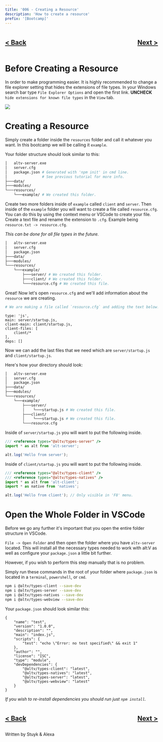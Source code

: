 ```yaml
---
title: '006 - Creating a Resource'
description: 'How to create a resource'
prefix: '[Bootcamp]'
---
```


<div style="text-align: right">
    <div style="display: flex; justify-content: space-between;">
        <a href="./005.md">
            <h2>< Back</h2>
        </a>
        <a href="./007.md">
            <h2>Next ></h2>
        </a>
    </div>
</div>

# Before Creating a Resource

In order to make programming easier. It is highly recommended to change a file explorer setting that hides the extensions of file types. In your Windows search bar type `File Explorer Options` and open the first link. **UNCHECK** `hide extensions for known file types` in the `View` tab.

![](https://i.imgur.com/fd22Lf9.png)

# Creating a Resource

Simply create a folder inside the `resources` folder and call it whatever you want. In this bootcamp we will be calling it `example`.

Your folder structure should look similar to this:

```sh
│   altv-server.exe
│   server.cfg
│   package.json # Generated with 'npm init' in cmd line.
│                # See previous tutorial for more info.
├───data/
├───modules/
└───resources/
    └───example/ # We created this folder.
```

Create two more folders inside of `example` called `client` and `server`. Then inside of the `example` folder you will want to create a file called `resource.cfg`. You can do this by using the context menu or VSCode to create your file. Create a text file and rename the extension to `.cfg`. Example being `resource.txt -> resource.cfg`.

_This can be done for all file types in the future._

```sh
│   altv-server.exe
│   server.cfg
│   package.json
├───data/
├───modules/
└───resources/
    └───example/
        ├───server/ # We created this folder.
        ├───client/ # We created this folder.
        └───resource.cfg # We created this file.
```

Great! Now let's open `resource.cfg` and we'll add information about the `resource` we are creating.

```sh
# We are making a file called `resource.cfg` and adding the text below.
```

```
type: 'js',
main: server/startup.js,
client-main: client/startup.js,
client-files: [
	client/*
],
deps: []
```

Now we can add the last files that we need which are `server/startup.js` and `client/startup.js`.

Here's how your directory should look:

```sh
│   altv-server.exe
│   server.cfg
│   package.json
├───data/
├───modules/
└───resources/
    └───example/
        ├───server/
        │    └───startup.js # We created this file.
        ├───client/
        │    └───startup.js # We created this file.
        └───resource.cfg
```

Inside of `server/startup.js` you will want to put the following inside.

```js
/// <reference types="@altv/types-server" />
import * as alt from 'alt-server';

alt.log('Hello from server');
```

Inside of `client/startup.js` you will want to put the following inside.

```js
/// <reference types="@altv/types-client" />
/// <reference types="@altv/types-natives" />
import * as alt from 'alt-client';
import * as native from 'natives';

alt.log('Hello from client'); // Only visible in 'F8' menu.
```

# Open the Whole Folder in VSCode

Before we go any further it's important that you open the entire folder structure in VSCode.

`File -> Open Folder` and then open the folder where you have `altv-server` located. This will install all the necessary types needed to work with alt:V as well as configure your `package.json` a little bit further.

However, if you wish to perform this step manually that is no problem.

Simply run these commands in the root of your folder where `package.json` is located in a `terminal`, `powershell`, or `cmd`.

```sh
npm i @altv/types-client --save-dev
npm i @altv/types-server --save-dev
npm i @altv/types-natives --save-dev
npm i @altv/types-webview --save-dev
```

Your `package.json` should look similar this:

```
{
	"name": "test",
	"version": "1.0.0",
	"description": "",
	"main": "index.js",
	"scripts": {
		"test": "echo \"Error: no test specified\" && exit 1"
	},
	"author": "",
	"license": "ISC",
	"type": "module",
	"devDependencies": {
		"@altv/types-client": "latest",
		"@altv/types-natives": "latest",
		"@altv/types-server": "latest",
		"@altv/types-webview": "latest"
	}
}
```

_If you wish to re-install dependencies you should run just `npm install`._

<div style="text-align: right">
    <div style="display: flex; justify-content: space-between;">
        <a href="./005.md">
            <h2>< Back</h2>
        </a>
        <a href="./007.md">
            <h2>Next ></h2>
        </a>
    </div>
</div>

Written by Stuyk & Alexa
